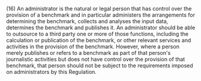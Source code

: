 (16) An administrator is the natural or legal person that has control over the provision of a benchmark and in particular administers the arrangements for determining the benchmark, collects and analyses the input data, determines the benchmark and publishes it. An administrator should be able to outsource to a third party one or more of those functions, including the calculation or publication of the benchmark, or other relevant services and activities in the provision of the benchmark. However, where a person merely publishes or refers to a benchmark as part of that person's journalistic activities but does not have control over the provision of that benchmark, that person should not be subject to the requirements imposed on administrators by this Regulation.